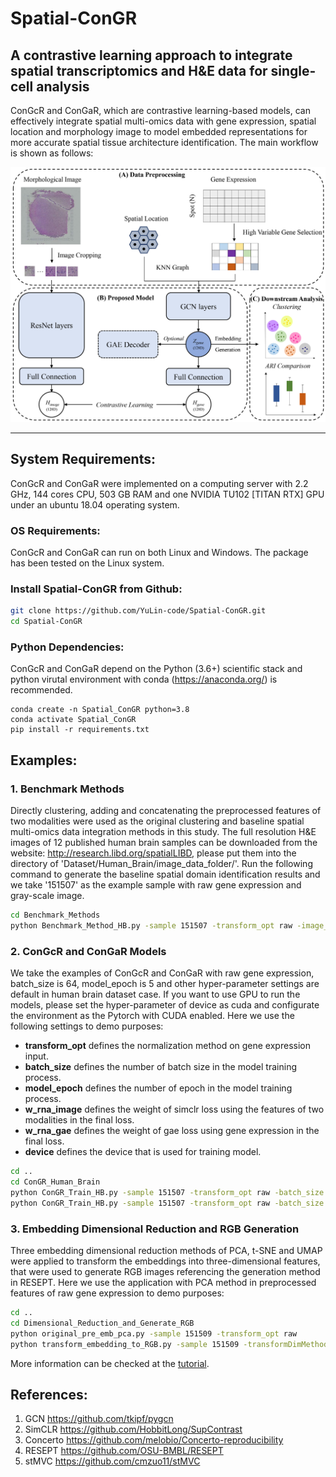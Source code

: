 # Spatial-ConGR

## A contrastive learning approach to integrate spatial transcriptomics and H&E data for single-cell analysis

ConGcR and ConGaR, which are contrastive learning-based models, can effectively integrate spatial multi-omics data with gene expression, spatial location and morphology image to model embedded representations for more accurate spatial tissue architecture identification. The main workflow is shown as follows:

![Spatial-ConGR workflow](docs/images/workflow.jpg)

--------------------------------------------------------------------------------

## System Requirements:

ConGcR and ConGaR were implemented on a computing server with 2.2 GHz, 144 cores CPU, 503 GB RAM and one NVIDIA TU102 [TITAN RTX] GPU under an ubuntu 18.04 operating system.

### OS Requirements: 

ConGcR and ConGaR can run on both Linux and Windows. The package has been tested on the Linux system.

### Install Spatial-ConGR from Github:

```bash
git clone https://github.com/YuLin-code/Spatial-ConGR.git
cd Spatial-ConGR
```

### Python Dependencies: 

ConGcR and ConGaR depend on the Python (3.6+) scientific stack and python virutal environment with conda (<https://anaconda.org/>) is recommended.

```shell
conda create -n Spatial_ConGR python=3.8
conda activate Spatial_ConGR
pip install -r requirements.txt
```

## Examples:

### 1. Benchmark Methods

Directly clustering, adding and concatenating the preprocessed features of two modalities were used as the original clustering and baseline spatial multi-omics data integration methods in this study. The full resolution H&E images of 12 published human brain samples can be downloaded from the website: http://research.libd.org/spatialLIBD, please put them into the directory of 'Dataset/Human_Brain/image_data_folder/'. Run the following command to generate the baseline spatial domain identification results and we take '151507' as the example sample with raw gene expression and gray-scale image.

```bash
cd Benchmark_Methods
python Benchmark_Method_HB.py -sample 151507 -transform_opt raw -image_type gray 
```

### 2. ConGcR and ConGaR Models

We take the examples of ConGcR and ConGaR with raw gene expression, batch_size is 64, model_epoch is 5 and other hyper-parameter settings are default in human brain dataset case. If you want to use GPU to run the models, please set the hyper-parameter of device as cuda and configurate the environment as the Pytorch with CUDA enabled. Here we use the following settings to demo purposes:

- **transform_opt** defines the normalization method on gene expression input.
- **batch_size** defines the number of batch size in the model training process.
- **model_epoch** defines the number of epoch in the model training process.
- **w_rna_image** defines the weight of simclr loss using the features of two modalities in the final loss.
- **w_rna_gae** defines the weight of gae loss using gene expression in the final loss.
- **device** defines the device that is used for training model.

```bash
cd ..
cd ConGR_Human_Brain
python ConGR_Train_HB.py -sample 151507 -transform_opt raw -batch_size 64 -model_epoch 5 -w_rna_image 1 
python ConGR_Train_HB.py -sample 151507 -transform_opt raw -batch_size 64 -model_epoch 5 -w_rna_image 1 -w_rna_gae 100
```

### 3. Embedding Dimensional Reduction and RGB Generation

Three embedding dimensional reduction methods of PCA, t-SNE and UMAP were applied to transform the embeddings into three-dimensional features, that were used to generate RGB images referencing the generation method in RESEPT. Here we use the application with PCA method in preprocessed features of raw gene expression to demo purposes:

```bash
cd ..
cd Dimensional_Reduction_and_Generate_RGB
python original_pre_emb_pca.py -sample 151509 -transform_opt raw
python transform_embedding_to_RGB.py -sample 151509 -transformDimMethod pca -transform_opt raw
```

More information can be checked at the [tutorial](https://github.com/YuLin-code/Spatial-ConGR/tree/master/tutorial).

## References:

1. GCN <https://github.com/tkipf/pygcn>
2. SimCLR <https://github.com/HobbitLong/SupContrast>
3. Concerto <https://github.com/melobio/Concerto-reproducibility>
4. RESEPT <https://github.com/OSU-BMBL/RESEPT>
5. stMVC <https://github.com/cmzuo11/stMVC>